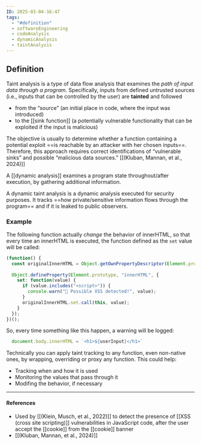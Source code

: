 ```yaml
---
ID: 2025-03-04-16:47
tags:
  - "#definition"
  - softwareEngineering
  - codeAnalysis
  - dynamicAnalysis
  - taintAnalysis
---
```

## Definition

Taint analysis is a type of data flow analysis that examines the *path of input data through a program*. Specifically, inputs from defined untrusted sources (i.e., inputs that can be controlled by the user) are **tainted** and followed 
- from the “source” (an initial place in code, where the input was introduced)
- to the [[sink function]] (a potentially vulnerable functionality that can be exploited if the input is malicious)

The objective is usually to determine whether a function containing a potential exploit ==is reachable by an attacker with her chosen inputs==. Therefore, this approach requires correct identifications of “vulnerable sinks” and possible “malicious data sources.” [[(Kluban, Mannan, et al., 2024)]]

A [[dynamic analysis]] examines a program state throughout/after execution, by gathering additional information.

A dynamic taint analysis is a dynamic analysis executed for security purposes.
It tracks ==how private/sensitive information flows through the program== and if it is leaked to public observers.

### Example

The following function actually *change* the behavior of innerHTML, so that every time an innerHTML is executed, the function defined as the `set` value will be called:

```javascript
(function() {
  const originalInnerHTML = Object.getOwnPropertyDescriptor(Element.prototype, "innerHTML");
  
  Object.defineProperty(Element.prototype, "innerHTML", {
    set: function(value) {
      if (value.includes("<script>")) {
        console.warn("🚨 Possible XSS detected!", value);
      }
      originalInnerHTML.set.call(this, value);
    }
  });
})();
```

So, every time something like this happen, a warning will be logged:

```javascript
  document.body.innerHTML = `<h1>${userInput}</h1>`
```

Technically you can apply taint tracking to any function, even non-native ones, by wrapping, overriding or proxy any function. This could help:
- Tracking when and how it is used
- Monitoring the values ​​that pass through it
- Modifing the behavior, if necessary

---
#### References
- Used by [[(Klein, Musch, et al., 2022)]] to detect the presence of [[XSS (cross site scripting)]] vulnerabilities in JavaScript code, after the user accept the [[cookie]] from the [[cookie]] banner
- [[(Kluban, Mannan, et al., 2024)]]